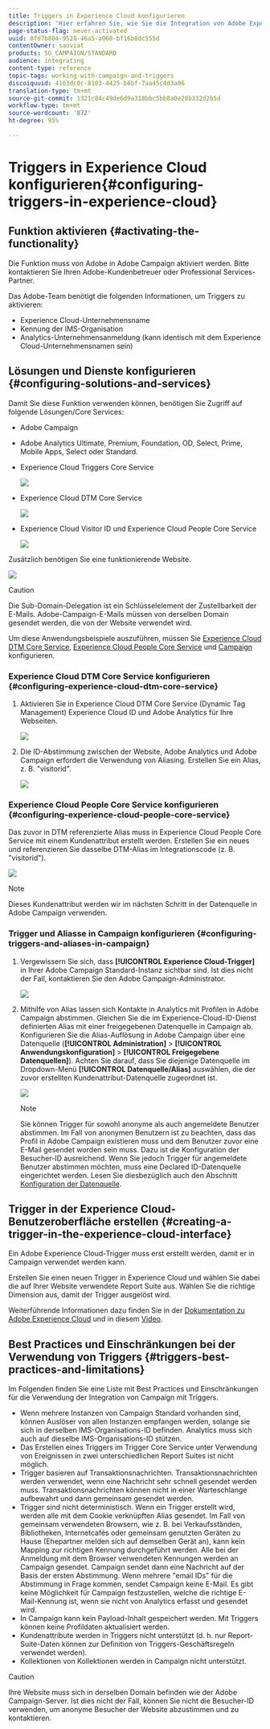 ```yaml
---
title: Triggers in Experience Cloud konfigurieren
description: 'Hier erfahren Sie, wie Sie die Integration von Adobe Experience Cloud Triggers konfigurieren müssen, um auf der Basis des bisherigen Kundenverhaltens personalisierte Sendungen durchzuführen. '
page-status-flag: never-activated
uuid: 8fd7b804-9528-46a5-a060-bf16b8dc555d
contentOwner: sauviat
products: SG_CAMPAIGN/STANDARD
audience: integrating
content-type: reference
topic-tags: working-with-campaign-and-triggers
discoiquuid: 4163dc0c-8103-4425-b8bf-7aa45c4d3a06
translation-type: tm+mt
source-git-commit: 1321c84c49de6d9a318bbc5bb8a0e28b332d2b5d
workflow-type: tm+mt
source-wordcount: '872'
ht-degree: 95%

---
```



# Triggers in Experience Cloud konfigurieren{#configuring-triggers-in-experience-cloud}

## Funktion aktivieren {#activating-the-functionality}

Die Funktion muss von Adobe in Adobe Campaign aktiviert werden. Bitte kontaktieren Sie Ihren Adobe-Kundenbetreuer oder Professional Services-Partner.

Das Adobe-Team benötigt die folgenden Informationen, um Triggers zu aktivieren:

* Experience Cloud-Unternehmensname
* Kennung der IMS-Organisation
* Analytics-Unternehmensanmeldung (kann identisch mit dem Experience Cloud-Unternehmensnamen sein)

## Lösungen und Dienste konfigurieren  {#configuring-solutions-and-services}

Damit Sie diese Funktion verwenden können, benötigen Sie Zugriff auf folgende Lösungen/Core Services:

* Adobe Campaign
* Adobe Analytics Ultimate, Premium, Foundation, OD, Select, Prime, Mobile Apps, Select oder Standard.
* Experience Cloud Triggers Core Service

   ![](assets/trigger_uc_prereq_1.png)

* Experience Cloud DTM Core Service

   ![](assets/trigger_uc_prereq_2.png)

* Experience Cloud Visitor ID und Experience Cloud People Core Service

   ![](assets/trigger_uc_prereq_3.png)

Zusätzlich benötigen Sie eine funktionierende Website.

![](assets/trigger_uc_prereq_4.png)

>[!CAUTION]
>
>Die Sub-Domain-Delegation ist ein Schlüsselelement der Zustellbarkeit der E-Mails. Adobe-Campaign-E-Mails müssen von derselben Domain gesendet werden, die von der Website verwendet wird.

Um diese Anwendungsbeispiele auszuführen, müssen Sie [Experience Cloud DTM Core Service](#configuring-experience-cloud-dtm-core-service), [Experience Cloud People Core Service](#configuring-experience-cloud-people-core-service) und [Campaign](#configuring-triggers-and-aliases-in-campaign) konfigurieren.

### Experience Cloud DTM Core Service konfigurieren  {#configuring-experience-cloud-dtm-core-service}

1. Aktivieren Sie in Experience Cloud DTM Core Service (Dynamic Tag Management) Experience Cloud ID und Adobe Analytics für Ihre Webseiten.

   ![](assets/trigger_uc_conf_1.png)

1. Die ID-Abstimmung zwischen der Website, Adobe Analytics und Adobe Campaign erfordert die Verwendung von Aliasing. Erstellen Sie ein Alias, z. B. &quot;visitorid&quot;.

   ![](assets/trigger_uc_conf_2.png)

### Experience Cloud People Core Service konfigurieren  {#configuring-experience-cloud-people-core-service}

Das zuvor in DTM referenzierte Alias muss in Experience Cloud People Core Service mit einem Kundenattribut erstellt werden. Erstellen Sie ein neues und referenzieren Sie dasselbe DTM-Alias im Integrationscode (z. B. &quot;visitorid&quot;).

![](assets/trigger_uc_conf_3.png)

>[!NOTE]
>
>Dieses Kundenattribut werden wir im nächsten Schritt in der Datenquelle in Adobe Campaign verwenden.

### Trigger und Aliasse in Campaign konfigurieren  {#configuring-triggers-and-aliases-in-campaign}

1. Vergewissern Sie sich, dass **[!UICONTROL Experience Cloud-Trigger]** in Ihrer Adobe Campaign Standard-Instanz sichtbar sind. Ist dies nicht der Fall, kontaktieren Sie den Adobe Campaign-Administrator.

   ![](assets/remarketing_1.png)

1. Mithilfe von Alias lassen sich Kontakte in Analytics mit Profilen in Adobe Campaign abstimmen. Gleichen Sie die im Experience-Cloud-ID-Dienst definierten Alias mit einer freigegebenen Datenquelle in Campaign ab. Konfigurieren Sie die Alias-Auflösung in Adobe Campaign über eine Datenquelle (**[!UICONTROL Administration]** > **[!UICONTROL Anwendungskonfiguration]** > **[!UICONTROL Freigegebene Datenquellen]**). Achten Sie darauf, dass Sie diejenige Datenquelle im Dropdown-Menü **[!UICONTROL Datenquelle/Alias]** auswählen, die der zuvor erstellten Kundenattribut-Datenquelle zugeordnet ist.

   ![](assets/trigger_uc_conf_5.png)

   >[!NOTE]
   >
   >Sie können Trigger für sowohl anonyme als auch angemeldete Benutzer abstimmen. Im Fall von anonymen Benutzern ist zu beachten, dass das Profil in Adobe Campaign existieren muss und dem Benutzer zuvor eine E-Mail gesendet worden sein muss. Dazu ist die Konfiguration der Besucher-ID ausreichend. Wenn Sie jedoch Trigger für angemeldete Benutzer abstimmen möchten, muss eine Declared ID-Datenquelle eingerichtet werden. Lesen Sie diesbezüglich auch den Abschnitt [Konfiguration der Datenquelle](../../integrating/using/provisioning-and-configuring-integration-with-audience-manager-or-people-core-service.md#step-2--configure-the-data-sources).

## Trigger in der Experience Cloud-Benutzeroberfläche erstellen  {#creating-a-trigger-in-the-experience-cloud-interface}

Ein Adobe Experience Cloud-Trigger muss erst erstellt werden, damit er in Campaign verwendet werden kann.

Erstellen Sie einen neuen Trigger in Experience Cloud und wählen Sie dabei die auf Ihrer Website verwendete Report Suite aus. Wählen Sie die richtige Dimension aus, damit der Trigger ausgelöst wird.

Weiterführende Informationen dazu finden Sie in der [Dokumentation zu Adobe Experience Cloud](https://docs.adobe.com/content/help/de-DE/core-services/interface/activation/triggers.html) und in diesem [Video](https://helpx.adobe.com/de/marketing-cloud/how-to/email-marketing.html#step-two).

## Best Practices und Einschränkungen bei der Verwendung von Triggers {#triggers-best-practices-and-limitations}

Im Folgenden finden Sie eine Liste mit Best Practices und Einschränkungen für die Verwendung der Integration von Campaign mit Triggers.

* Wenn mehrere Instanzen von Campaign Standard vorhanden sind, können Auslöser von allen Instanzen empfangen werden, solange sie sich in derselben IMS-Organisations-ID befinden. Analytics muss sich auch auf dieselbe IMS-Organisations-ID stützen.
* Das Erstellen eines Triggers im Trigger Core Service unter Verwendung von Ereignissen in zwei unterschiedlichen Report Suites ist nicht möglich.
* Trigger basieren auf Transaktionsnachrichten. Transaktionsnachrichten werden verwendet, wenn eine Nachricht sehr schnell gesendet werden muss. Transaktionsnachrichten können nicht in einer Warteschlange aufbewahrt und dann gemeinsam gesendet werden.
* Trigger sind nicht deterministisch. Wenn ein Trigger erstellt wird, werden alle mit dem Cookie verknüpften Alias gesendet. Im Fall von gemeinsam verwendeten Browsern, wie z. B. bei Verkaufsständen, Bibliotheken, Internetcafés oder gemeinsam genutzten Geräten zu Hause (Ehepartner melden sich auf demselben Gerät an), kann kein Mapping zur richtigen Kennung durchgeführt werden. Alle bei der Anmeldung mit dem Browser verwendeten Kennungen werden an Campaign gesendet. Campaign sendet dann eine Nachricht auf der Basis der ersten Abstimmung. Wenn mehrere &quot;email IDs&quot; für die Abstimmung in Frage kommen, sendet Campaign keine E-Mail. Es gibt keine Möglichkeit für Campaign festzustellen, welche die richtige E-Mail-Kennung ist, wenn sie nicht von Analytics erfasst und gesendet wird.
* In Campaign kann kein Payload-Inhalt gespeichert werden. Mit Triggers können keine Profildaten aktualisiert werden.
* Kundenattribute werden in Triggers nicht unterstützt (d. h. nur Report-Suite-Daten können zur Definition von Triggers-Geschäftsregeln verwendet werden).
* Kollektionen von Kollektionen werden in Campaign nicht unterstützt.

>[!CAUTION]
>
>Ihre Website muss sich in derselben Domain befinden wie der Adobe Campaign-Server. Ist dies nicht der Fall, können Sie nicht die Besucher-ID verwenden, um anonyme Besucher der Website abzustimmen und zu kontaktieren.

